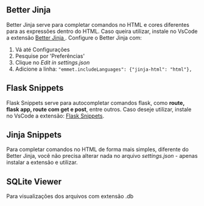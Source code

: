 
## Better Jinja
Better Jinja serve para completar comandos no HTML e cores diferentes para as expressões dentro do HTML. Caso queira utilizar, instale no VsCode a extensão <a href="https://marketplace.visualstudio.com/items/?itemName=samuelcolvin.jinjahtml"> Better Jinja </a>. Configure o Better Jinja com: 
1. Vá até Configurações 
2. Pesquise por 'Preferências'
3. Clique no *Edit in settings.json* 
4. Adicione a linha: ```"emmet.includeLanguages": {"jinja-html": "html"},```

## Flask Snippets
Flask Snippets serve para autocompletar comandos flask, como **route, flask app, route com get e post**, entre outros. Caso deseje utilizar, instale no VsCode a extensão: <a href="https://marketplace.visualstudio.com/items?itemName=cstrap.flask-snippets">Flask Snippets</a>.

## Jinja Snippets
Para completar comandos no HTML de forma mais simples, diferente do Better Jinja, você não precisa alterar nada no arquivo *settings.json* - apenas instalar a extensão e utilizar.

## SQLite Viewer
Para visualizações dos arquivos com extensão .db
